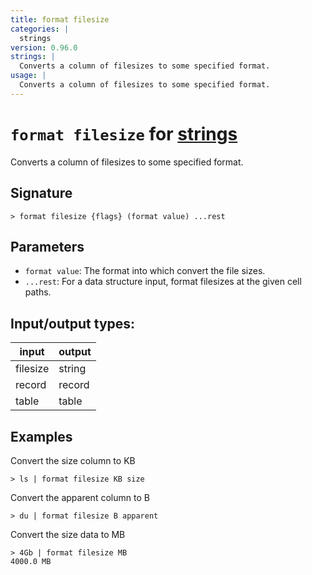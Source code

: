 ```yaml
---
title: format filesize
categories: |
  strings
version: 0.96.0
strings: |
  Converts a column of filesizes to some specified format.
usage: |
  Converts a column of filesizes to some specified format.
---
```

<!-- This file is automatically generated. Please edit the command in https://github.com/nushell/nushell instead. -->

# `format filesize` for [strings](/commands/categories/strings.md)

<div class='command-title'>Converts a column of filesizes to some specified format.</div>

## Signature

```> format filesize {flags} (format value) ...rest```

## Parameters

 -  `format value`: The format into which convert the file sizes.
 -  `...rest`: For a data structure input, format filesizes at the given cell paths.


## Input/output types:

| input    | output |
| -------- | ------ |
| filesize | string |
| record   | record |
| table    | table  |
## Examples

Convert the size column to KB
```nu
> ls | format filesize KB size

```

Convert the apparent column to B
```nu
> du | format filesize B apparent

```

Convert the size data to MB
```nu
> 4Gb | format filesize MB
4000.0 MB
```
